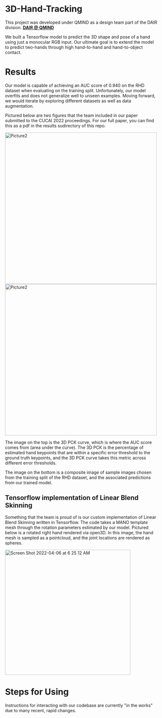 # 3D-Hand-Tracking

This project was developed under QMIND as a design team part of the DAIR division. **<a style="text-align:left" href="https://qmind.ca/#Research">
DAIR @ QMIND
</a>**

We built a Tensorflow model to predict the 3D shape and pose of a hand using just a monocular RGB input. Our ultimate goal is to extend the model to predict two-hands through high hand-to-hand and hand-to-object contact.

# Results

Our model is capable of achieving an AUC score of 0.940 on the RHD dataset when evaluating on the training split. Unfortunately, our model overfits and does not generalize well to unseen examples. Moving forward, we would iterate by exploring different datasets as well as data augmentation. 

Pictured below are two figures that the team included in our paper submitted to the CUCAI 2022 proceedings. For our full paper, you can find this as a pdf in the results sudirectory of this repo.

<img width="500" alt="Picture2" src="https://user-images.githubusercontent.com/38915815/168714866-d535b2d0-ffe0-4e8b-8bbc-ddf34e810aff.png"> <img width="500" alt="Picture2" src="https://user-images.githubusercontent.com/38915815/168714691-737a8959-7437-4cbb-83c8-6a9a0667cbaf.png">

The image on the top is the 3D PCK curve, which is where the AUC score comes from (area under the curve). The 3D PCK is the percentage of estimated hand keypoints that are within a specific error threshold to the ground truth keypoints, and the 3D PCK curve takes this metric across different error thresholds. 

The image on the bottom is a composite image of sample images chosen from the training split of the RHD dataset, and the associated predictions from our trained model.

## Tensorflow implementation of Linear Blend Skinning 

Something that the team is proud of is our custom implementation of Linear Blend Skinning written in Tensorflow. The code takes a MANO template mesh through the rotation parameters estimated by our model. Pictured below is a rotated right hand rendered via open3D. In this image, the hand mesh is sampled as a pointcloud, and the joint locations are rendered as spheres.

<img width="413" alt="Screen Shot 2022-04-06 at 6 25 12 AM" src="https://user-images.githubusercontent.com/38915815/161954714-5e7b46cd-f3f9-445b-8329-2fefc9631994.png">

# Steps for Using

Instructions for interacting with our codebase are currently "in the works" due to many recent, rapid changes.



